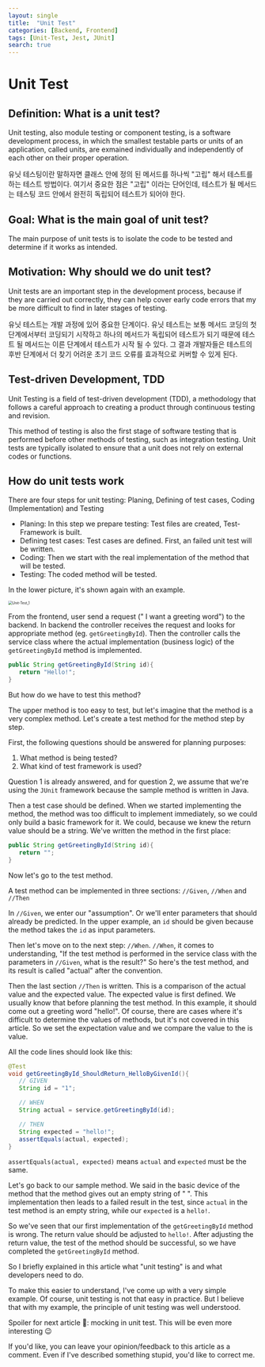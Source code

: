 ```yaml
---
layout: single
title:  "Unit Test"
categories: [Backend, Frontend]
tags: [Unit-Test, Jest, JUnit]
search: true
---
```


# Unit Test

## Definition: What is a unit test?

Unit testing, also module testing or component testing, is a software development process, in which the smallest testable parts or units of an application, called units, are exmained individually and independently of each other on their proper operation.

유닛 테스팅이란 말하자면 클래스 안에 정의 된 메서드를 하나씩 "고립" 해서 테스트를 하는 테스트 방법이다. 여기서 중요한 점은 "고립" 이라는 단어인데, 테스트가 될 메서드는 테스팅 코드 안에서 완전히 독립되어 테스트가 되어야 한다. 

## Goal: What is the main goal of unit test?

The main purpose of unit tests is to isolate the code to be tested and determine if it works as intended.

## Motivation: Why should we do unit test?

Unit tests are an important step in the development process, because if they are carried out correctly, they can help cover early code errors that my be more difficult to find in later stages of testing.

유닛 테스트는 개발 과정에 있어 중요한 단계이다. 유닛 테스트는 보통 메서드 코딩의 첫 단계에서부터 코딩되기 시작하고 하나의 메서드가 독립되어 테스트가 되기 때문에 테스트 될 메서드는 이른 단계에서 테스트가 시작 될 수 있다. 그 결과 개발자들은 테스트의 후반 단계에서 더 찾기 어려운 초기 코드 오류를 효과적으로 커버할 수 있게 된다.

## Test-driven Development, TDD

Unit Testing is a field of test-driven development (TDD), a methodology that follows a careful approach to creating a product through continuous testing and revision.

This method of testing is also the first stage of software testing that is performed before other methods of testing, such as integration testing. Unit tests are typically isolated to ensure that a unit does not rely on external codes or functions.



## How do unit tests work

There are four steps for unit testing: Planing, Defining of test cases, Coding (Implementation) and Testing

- Planing: In this step we prepare testing: Test files are created, Test-Framework is built.
- Defining test cases: Test cases are defined. First, an failed unit test will be written.
- Coding: Then we start with the real implementation of the method that will be tested. 
- Testing: The coded method will be tested.

In the lower picture, it's shown again with an example.

<img src="../../images/2023-01-08-UnitTest/Unit-Test_1-3330495.png" alt="Unit-Test_1" style="zoom:50%;" />

From the frontend, user send a request (" I want a greeting word") to the backend. 
In backend the controller receives the request and looks for appropriate method (eg. `getGreetingById`). 
Then the controller calls the service class where the actual implementation (business logic) of the `getGreetingById` method is implemented.

```java
public String getGreetingById(String id){
​	return "Hello!";
}
```

But how do we have to test this method?

The upper method is too easy to test, but let's imagine that the method is a very complex method. Let's create a test method for the method step by step.

First, the following questions should be answered for planning purposes:
1. What method is being tested?
2. What kind of test framework is used?

Question 1 is already answered, and for question 2, we assume that we're using the `JUnit` framework because the sample method is written in Java.

Then a test case should be defined. 
When we started implementing the method, the method was too difficult to implement immediately, so we could only build a basic framework for it.
We could, because we knew the return value should be a string. We've written the method in the first place:

```java
public String getGreetingById(String id){
​	return "";
}
```

Now let's go to the test method.

A test method can be implemented in three sections:
`//Given`, `//When` and `//Then`

In `//Given`, we enter our "assumption". Or we'll enter parameters that should already be predicted. In the upper example, an `id` should be given because the method takes the `id` as input parameters.

Then let's move on to the next step: `//When`.
`//When`, it comes to understanding, "If the test method is performed in the service class with the parameters in `//Given`, what is the result?"
So here's the test method, and its result is called "actual" after the convention.

Then the last section `//Then` is written. This is a comparison of the actual value and the expected value.
The expected value is first defined. We usually know that before planning the test method. In this example, it should come out a greeting word "hello!". Of course, there are cases where it's difficult to determine the values of methods, but it's not covered in this article.
So we set the expectation value and we compare the value to the is value.

All the code lines should look like this:

```java
@Test
void getGreetingById_ShouldReturn_HelloByGivenId(){
   // GIVEN
   String id = "1";

   // WHEN
   String actual = service.getGreetingById(id);

   // THEN
   String expected = "hello!";
   assertEquals(actual, expected);
}
```
`assertEquals(actual, expected)` means `actual` and `expected` must be the same.

Let's go back to our sample method.
We said in the basic device of the method that the method gives out an empty string of " ".
This implementation then leads to a failed result in the test, since `actual` in the test method is an empty string, while our `expected` is a `hello!`.

So we've seen that our first implementation of the `getGreetingById` method is wrong. The return value should be adjusted to `hello!`. 
After adjusting the return value, the test of the method should be successful, so we have completed the `getGreetingById` method.

So I briefly explained in this article what "unit testing" is and what developers need to do.

To make this easier to understand, I've come up with a very simple example. Of course, unit testing is not that easy in practice. But I believe that with my example, the principle of unit testing was well understood.

Spoiler for next article 🚀: mocking in unit test. This will be even more interesting 😉

If you'd like, you can leave your opinion/feedback to this article as a comment. Even if I've described something stupid, you'd like to correct me.